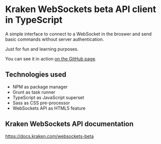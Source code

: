# Kraken WebSockets beta API client in TypeScript
A simple interface to connect to a WebSocket in the broswer and send basic commands without server authentication.

Just for fun and learning purposes.

You can see it in action [on the GitHub page](https://picleb.github.io/KrakenWebSocketsClientTS/public).

## Technologies used
- NPM as package manager
- Grunt as task runner
- TypeScript as JavaScript superset
- Sass as CSS pre-processor
- WebSockets API as HTML5 feature

## Kraken WebSockets API documentation
https://docs.kraken.com/websockets-beta
